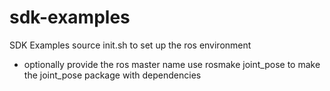 sdk-examples
============

SDK Examples
source init.sh to set up the ros environment
 - optionally provide the ros master name
use rosmake joint_pose to make the joint_pose package with dependencies



